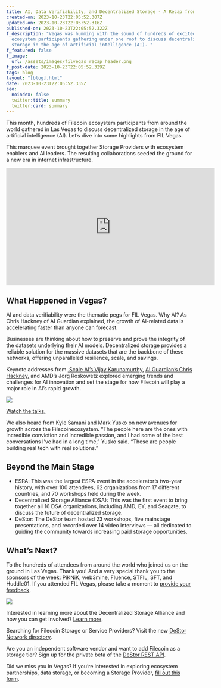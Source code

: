 ```yaml
---
title: AI, Data Verifiability, and Decentralized Storage - A Recap from FIL Vegas
created-on: 2023-10-23T22:05:52.307Z
updated-on: 2023-10-23T22:05:52.316Z
published-on: 2023-10-23T22:05:52.322Z
f_description: "Vegas was humming with the sound of hundreds of excited Filecoin
  ecosystem participants gathering under one roof to discuss decentralized
  storage in the age of artificial intelligence (AI). "
f_featured: false
f_image:
  url: /assets/images/filvegas_recap_header.png
f_post-date: 2023-10-23T22:05:52.329Z
tags: blog
layout: "[blog].html"
date: 2023-10-23T22:05:52.335Z
seo:
  noindex: false
  twitter:title: summary
  twitter:card: summary
---
```

This month, hundreds of Filecoin ecosystem participants from around the world gathered in Las Vegas to discuss decentralized storage in the age of artificial intelligence (AI). Let’s dive into some highlights from FIL Vegas.

This marquee event brought together Storage Providers with ecosystem enablers and AI leaders. The resulting collaborations seeded the ground for a new era in internet infrastructure. 

<div style="text-align: center;"><iframe width="560" height="315" src="https://www.youtube.com/embed/kvPk8u--qxs?si=YrpUQ8TysikIc3Mh" title="YouTube video player" frameborder="0" allow="accelerometer; autoplay; clipboard-write; encrypted-media; gyroscope; picture-in-picture; web-share" allowfullscreen></iframe></div>

## What Happened in Vegas?

AI and data verifiability were the thematic pegs for FIL Vegas. Why AI? As Chris Hackney of AI Guardian explained, the growth of AI-related data is accelerating faster than anyone can forecast. 

Businesses are thinking about how to preserve and prove the integrity of the datasets underlying their AI models. Decentralized storage provides a reliable solution for the massive datasets that are the backbone of these networks, offering unparalleled resilience, scale, and savings.

Keynote addresses from [ Scale AI’s Vijay Karunamurthy](https://www.youtube.com/watch?v=IPh4sxBfk_E), [AI Guardian’s Chris Hackney,](https://www.youtube.com/watch?v=VDJkwH-EjVU&list=PLp3zrT1ewY0l6mwL6ymdwHapRHmSbbVAO&index=2&t=25s) and AMD’s Jörg Roskowetz explored emerging trends and challenges for AI innovation and set the stage for how Filecoin will play a major role in AI’s rapid growth.

![](/assets/images/vlc_0265_day_2.jpg)

[Watch the talks.](https://www.youtube.com/playlist?list=PLp3zrT1ewY0l6mwL6ymdwHapRHmSbbVAO)

We also heard from Kyle Samani and Mark Yusko on new avenues for growth across the Filecoinecosystem. “The people here are the ones with incredible conviction and incredible passion, and I had some of the best conversations I've had in a long time,” Yusko said. “These are people building real tech with real solutions.”

## Beyond the Main Stage

* ESPA: This was the largest ESPA event in the accelerator’s two-year history, with over 100 attendees, 62 organizations from 17 different countries, and 70 workshops held during the week.  
* Decentralized Storage Alliance (DSA): This was the first event to bring together all 16 DSA organizations, including AMD, EY, and Seagate, to discuss the future of decentralized storage. 
* DeStor: The DeStor team hosted 23 workshops, five mainstage presentations, and recorded over 14 video interviews –– all dedicated to guiding the community towards increasing paid storage opportunities.

## What’s Next?

To the hundreds of attendees from around the world who joined us on the ground in Las Vegas. Thank you! And a very special thank you to the sponsors of the week: PiKNiK, web3mine, Fluence, STFIL, SFT, and Huddle01. If you attended FIL Vegas, please take a moment to [provide your feedback](https://filecoinfoundation.typeform.com/vegasfeedback?typeform-source=deploy-preview-223--fil.netlify.app).

![](/assets/images/screen-shot-2023-10-23-at-6.13.05-pm.png)

Interested in learning more about the Decentralized Storage Alliance and how you can get involved? [Learn more](https://dsalliance.io/get-involved).

Searching for Filecoin Storage or Service Providers? Visit the new [DeStor Network directory](https://directory.destor.com/).

Are you an independent software vendor and want to add Filecoin as a storage tier? Sign up for the private beta of the [DeStor REST API](https://destor.com/destor-rest-api-for-filecoin). 

Did we miss you in Vegas? If you’re interested in exploring ecosystem partnerships, data storage, or becoming a Storage Provider, [fill out this form](https://filecoinfoundation.typeform.com/filvegas).